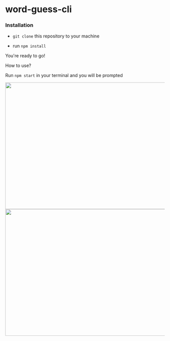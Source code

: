 # word-guess-cli

### Installation

* `git clone` this repository to your machine


* run `npm install`

You're ready to go!

How to use?

Run `npm start` in your terminal and you will be prompted 



<img src="https://thumbs.gfycat.com/LeadingEsteemedEyelashpitviper-size_restricted.gif" width="600" height="400" />
<img style="display: block !important; margin: 0 auto !important;" src="https://thumbs.gfycat.com/AmpleOddAquaticleech-size_restricted.gif" width="600" height="400" />
